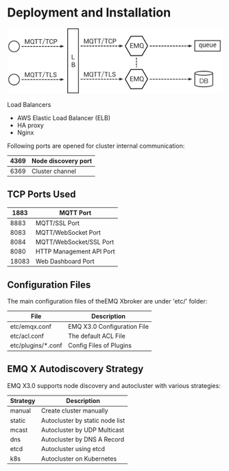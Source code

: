 # Deployment and Installation

![image](../../../media/Technologies-Brokers-Deployment-and-Installation-image1.png)

Load Balancers

- AWS Elastic Load Balancer (ELB)
- HA proxy
- Nginx

Following ports are opened for cluster internal communication:

| 4369 | Node discovery port |
|------|---------------------|
| 6369 | Cluster channel     |

## TCP Ports Used

| 1883  | MQTT Port                |
|-------|--------------------------|
| 8883  | MQTT/SSL Port            |
| 8083  | MQTT/WebSocket Port      |
| 8084  | MQTT/WebSocket/SSL Port  |
| 8080  | HTTP Management API Port |
| 18083 | Web Dashboard Port       |

## Configuration Files

The main configuration files of theEMQ Xbroker are under 'etc/' folder:

| **File**            | **Description**              |
|---------------------|------------------------------|
| etc/emqx.conf       | EMQ X3.0 Configuration File |
| etc/acl.conf        | The default ACL File         |
| etc/plugins/*.conf | Config Files of Plugins      |

## EMQ X Autodiscovery Strategy

EMQ X3.0 supports node discovery and autocluster with various strategies:

| Strategy | Description                     |
|----------|---------------------------------|
| manual   | Create cluster manually         |
| static   | Autocluster by static node list |
| mcast    | Autocluster by UDP Multicast    |
| dns      | Autocluster by DNS A Record     |
| etcd     | Autocluster using etcd          |
| k8s      | Autocluster on Kubernetes       |
